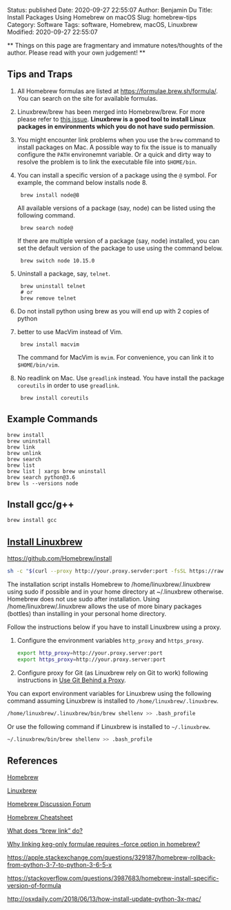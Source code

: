 Status: published
Date: 2020-09-27 22:55:07
Author: Benjamin Du
Title: Install Packages Using Homebrew on macOS
Slug: homebrew-tips
Category: Software
Tags: software, Homebrew, macOS, Linuxbrew
Modified: 2020-09-27 22:55:07

**
Things on this page are fragmentary and immature notes/thoughts of the author.
Please read with your own judgement!
**

## Tips and Traps

1. All Homebrew formulas are listed at https://formulae.brew.sh/formula/.
    You can search on the site for available formulas.

1. Linuxbrew/brew has been merged into Homebrew/brew.
    For more please refer to [this issue](https://github.com/Linuxbrew/brew/issues/1).
    **Linuxbrew is a good tool to install Linux packages 
    in environments which you do not have sudo permission**.

1. You might encounter link problems when you use the `brew` command to install packages on Mac.
    A possible way to fix the issue is to manually configure the `PATH` environemnt variable.
    Or a quick and dirty way to resolve the problem is to link the executable file into `$HOME/bin`.

2. You can install a specific version of a package using the `@` symbol.
    For example,
    the command below installs node 8.

        brew install node@8

    All available versions of a package (say, node) can be listed using the following command.

        brew search node@

    If there are multiple version of a package (say, node) installed, 
    you can set the default version of the package to use using the command below.

        brew switch node 10.15.0

2. Uninstall a package, say, `telnet`.

        brew uninstall telnet
        # or
        brew remove telnet

2. Do not install python using brew as you will end up with 2 copies of python

3. better to use MacVim instead of Vim. 

        brew install macvim

    The command for MacVim is `mvim`. 
    For convenience, 
    you can link it to `$HOME/bin/vim`.

4. No readlink on Mac.  Use `greadlink` instead.
    You have install the package `coreutils` in order to use `greadlink`.

        brew install coreutils

## Example Commands

```
brew install 
brew uninstall
brew link
brew unlink 
brew search 
brew list
brew list | xargs brew uninstall
brew search python@3.6
brew ls --versions node
```

## Install gcc/g++

```Bash
brew install gcc
```

## [Install Linuxbrew](https://github.com/Homebrew/install)

https://github.com/Homebrew/install

```Bash
sh -c "$(curl --proxy http://your.proxy.servder:port -fsSL https://raw.githubusercontent.com/Linuxbrew/install/master/install.sh)"
```
The installation script installs Homebrew to /home/linuxbrew/.linuxbrew using sudo if possible 
and in your home directory at ~/.linuxbrew otherwise. 
Homebrew does not use sudo after installation. 
Using /home/linuxbrew/.linuxbrew allows the use of more binary packages (bottles) 
than installing in your personal home directory.

Follow the instructions below if you have to install Linuxbrew using a proxy.

1. Configure the environment variables `http_proxy` and `https_proxy`.
    ```Bash
    export http_proxy=http://your.proxy.server:port
    export https_proxy=http://your.proxy.server:port
    ```
2. Configure proxy for Git (as Linuxbrew rely on Git to work) following instructions in
    [Use Git Behind a Proxy](http://www.legendu.net/en/blog/use-git-behind-a-proxy/).


You can export environment variables for Linuxbrew using the following command
assuming Linuxbrew is installed to `/home/linuxbrew/.linuxbrew`.
```Bash
/home/linuxbrew/.linuxbrew/bin/brew shellenv >> .bash_profile
```
Or use the following command if Linuxbrew is installed to `~/.linuxbrew`.
```Bash
~/.linuxbrew/bin/brew shellenv >> .bash_profile
```

## References

[Homebrew](https://brew.sh/)

[Linuxbrew](https://docs.brew.sh/Homebrew-on-Linux)

[Homebrew Discussion Forum](https://discourse.brew.sh/latest)

[Homebrew Cheatsheet](https://devhints.io/homebrew)

[What does “brew link” do?](https://stackoverflow.com/questions/33268389/what-does-brew-link-do)

[Why linking keg-only formulae requires –force option in homebrew?](https://discourse.brew.sh/t/why-linking-keg-only-formulae-requires-force-option-in-homebrew/2435)

https://apple.stackexchange.com/questions/329187/homebrew-rollback-from-python-3-7-to-python-3-6-5-x

https://stackoverflow.com/questions/3987683/homebrew-install-specific-version-of-formula

http://osxdaily.com/2018/06/13/how-install-update-python-3x-mac/

